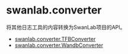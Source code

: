 # swanlab.converter

将其他日志工具的内容转换为SwanLab项目的API。

- [swanlab.converter.TFBConverter](/guide_cloud/integration/integration-tensorboard)
- [swanlab.converter.WandbConverter](/guide_cloud/integration/integration-wandb)